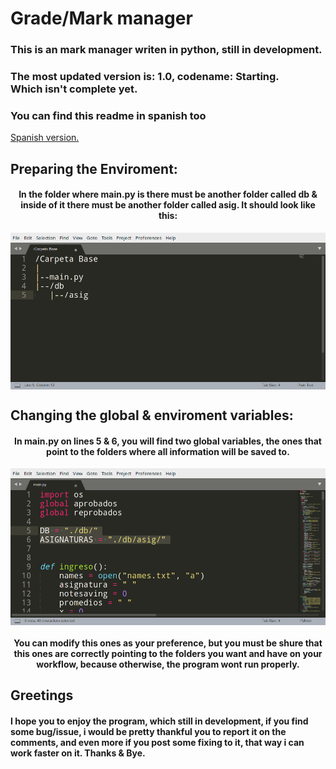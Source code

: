 <h1>
	Grade/Mark manager
</h1>
<h3>
	This is an mark manager writen in python, still in development.
</h3>
<h3>
	The most updated version is: 1.0, codename: Starting. 
	<br>Which isn't complete yet.
</h3>

<h3>
You can find this readme in spanish too
</h3>
<a href="https://github.com/Technopy311/Gestor-de-Notas/blob/main/README_es.md">
	Spanish version.
</a>

<h2>
	Preparing the Enviroment:
</h2>

<h4 align="center">
In the folder where <b>main.py</b> is
there must be another folder called <b>db</b> & inside of it
there must be another folder called <b>asig</b>.
It should look like this:
</h4>

<img align="center" src="https://github.com/Technopy311/Gestor-de-Notas/blob/main/estructura_carpetas.png" alt="Estructura de carpetas." style="width=455px;height=226px">

<h2>
	Changing the global & enviroment variables:
</h2>

<h4 align="center">
	In main.py on lines 5 & 6, you will find two global variables, the ones that point to the folders where all information will be saved to.
</h4>

<img align="center" src="https://github.com/Technopy311/Gestor-de-Notas/blob/main/variables_globales.png" alt="Variables globales." style="width=455px;height=226px">

<h4 align="center">
	You can modify this ones as your preference, but you must <b>be shure that this ones are correctly pointing to the folders you want</b> and have on your workflow, because <b>otherwise, the program wont run properly.</b>
</h4>

<h2>
	Greetings
</h2>

<h4>
	I hope you to enjoy the program, which <b>still in development</b>,
	if you find some bug/issue, i would be pretty thankful you
	to report it on the comments, and even more if you post some
	fixing to it, that way i can work faster on it.
	Thanks & Bye.
</h4>
